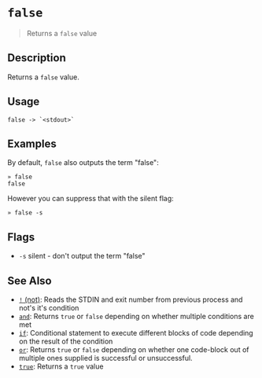 # `false`

> Returns a `false` value

## Description

Returns a `false` value.

## Usage

    false -> `<stdout>`

## Examples

By default, `false` also outputs the term "false":

    » false
    false

However you can suppress that with the silent flag:

    » false -s

## Flags

- `-s`
  silent - don't output the term "false"

## See Also

- [`!` (not)](./not.md):
  Reads the STDIN and exit number from previous process and not's it's condition
- [`and`](./and.md):
  Returns `true` or `false` depending on whether multiple conditions are met
- [`if`](./if.md):
  Conditional statement to execute different blocks of code depending on the result of the condition
- [`or`](./or.md):
  Returns `true` or `false` depending on whether one code-block out of multiple ones supplied is successful or unsuccessful.
- [`true`](./true.md):
  Returns a `true` value
